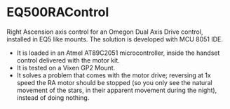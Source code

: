 # EQ500RAControl
Right Ascension axis control for an Omegon Dual Axis Drive control, installed in EQ5 like mounts. The solution is developed with MCU 8051 IDE. 

- It is loaded in an Atmel AT89C2051 microcontroller, inside the handset control delivered with the motor kit.
- It is tested on a Vixen GP2 Mount.
- It solves a problem that comes with the motor drive; reversing at 1x speed the RA motor should be stopped (so you only see the natural movement of the stars, in their apparent movement during the night), instead of doing nothing.
